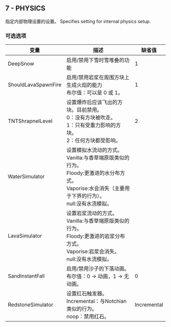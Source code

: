 ## 7 - PHYSICS

指定内部物理设置的设置。
Specifies setting for internal physics setup.

### 可选选项

| 变量 | 描述 | 缺省值 |
| --- | --- | --- |
| DeepSnow | 启用/禁用下雪时雪堆叠的功能 | 1 |
| ShouldLavaSpawnFire | 启用/禁用岩浆在周围方块上生成火焰的能力</br>布尔值：可以是 0 或 1。 | 1 |
| TNTShrapnelLevel | 设置爆炸后应该飞出的方块。目前禁用。</br>0：没有方块被吹走。</br>1：只有受重力影响的方块。</br>2：任何方块都受影响。 | 2 |
| WaterSimulator | 设置模拟水流动的方式。</br>Vanilla:与香草端原版类似的行为。</br>Floody:更激进的水分布方式。</br>Vaporise:水会消失（主要用于下界的行为）。</br>null:没有水流模拟。 |
| LavaSimulator | 设置岩浆流动的方式。</br>Vanilla:与香草端原版类似的行为。</br>Floody:更激进的岩浆分布方式。</br>Vaporise:岩浆会消失。</br>null:没有水流模拟。 |
| SandInstantFall | 启用/禁用沙子的下落动画。</br>布尔值：0 -> 动画，1 -> 无动画。 | 0 |
| RedstoneSimulator | 设置红石触发器。</br>Incremental：与Notchian类似的行为。</br>noop：禁用红石。 | Incremental |
